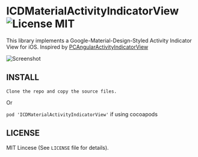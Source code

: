 ICDMaterialActivityIndicatorView ![License MIT](https://go-shields.herokuapp.com/license-MIT-blue.png)
=============


This library implements a Google-Material-Design-Styled Activity Indicator View for iOS. Inspired by [PCAngularActivityIndicatorView](https://github.com/phillipcaudell/PCAngularActivityIndicatorView)

![Screenshot](https://github.com/iCodesign/ICDMaterialActivityIndicatorView/raw/master/ICDMaterialActivityIndicatorView.gif)

## INSTALL

```Clone the repo and copy the source files.```

Or

``` pod 'ICDMaterialActivityIndicatorView' ``` if using cocoapods

## LICENSE

MIT Lincese (See ```LICENSE``` file for details).